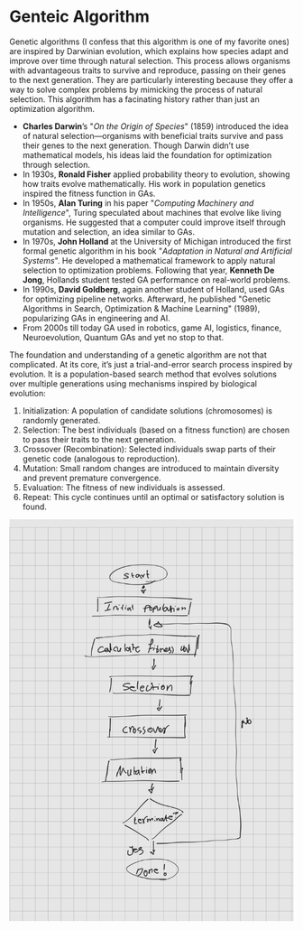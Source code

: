 # Genteic Algorithm

Genetic algorithms (I confess that this algorithm is one of my favorite ones) are inspired by Darwinian evolution, which explains how species adapt and improve over time through natural selection. This process allows organisms with advantageous traits to survive and reproduce, passing on their genes to the next generation.
They are particularly interesting because they offer a way to solve complex problems by mimicking the process of natural selection. This algorithm has a facinating history rather than just an optimization algorithm. 


- **Charles Darwin**’s "*On the Origin of Species*" (1859) introduced the idea of natural selection—organisms with beneficial traits survive and pass their genes to the next generation.
Though Darwin didn’t use mathematical models, his ideas laid the foundation for optimization through selection.
- In 1930s, **Ronald Fisher**  applied probability theory to evolution, showing how traits evolve mathematically. His work in population genetics inspired the fitness function in GAs.
- In 1950s, **Alan Turing** in his paper "*Computing Machinery and Intelligence*", Turing speculated about machines that evolve like living organisms. He suggested that a computer could improve itself through mutation and selection, an idea similar to GAs.
- In 1970s, **John Holland** at the University of Michigan introduced the first formal genetic algorithm in his book "*Adaptation in Natural and Artificial Systems*".
He developed a mathematical framework to apply natural selection to optimization problems. Following that year, **Kenneth De Jong**, Hollands student tested GA performance on real-world problems.
- In 1990s, **David Goldberg**, again another student of Holland, used GAs for optimizing pipeline networks. Afterward, he published "Genetic Algorithms in Search, Optimization & Machine Learning" (1989), popularizing GAs in engineering and AI.
- From 2000s till today GA used in robotics, game AI, logistics, finance, Neuroevolution, Quantum GAs and yet no stop to that.
 


The foundation and understanding of a genetic algorithm are not that complicated. At its core, it’s just a trial-and-error search process inspired by evolution.
It is a population-based search method that evolves solutions over multiple generations using mechanisms inspired by biological evolution:
1. Initialization: A population of candidate solutions (chromosomes) is randomly generated.
2. Selection: The best individuals (based on a fitness function) are chosen to pass their traits to the next generation.
3. Crossover (Recombination): Selected individuals swap parts of their genetic code (analogous to reproduction).
4. Mutation: Small random changes are introduced to maintain diversity and prevent premature convergence.
5. Evaluation: The fitness of new individuals is assessed.
6. Repeat: This cycle continues until an optimal or satisfactory solution is found.

![Genetic_Algorithm_Parallelization](GA.jpg)
